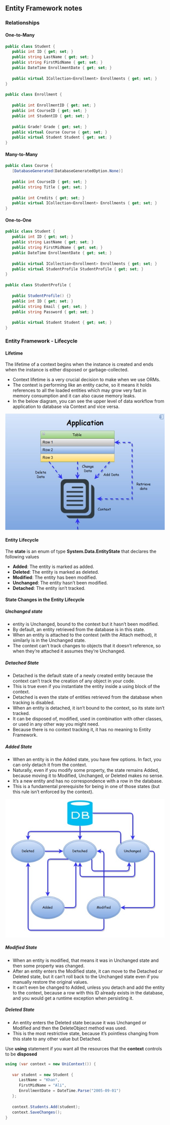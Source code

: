 
## Entity Framework notes

### Relationships

#### One-to-Many

```cs
public class Student {
   public int ID { get; set; }
   public string LastName { get; set; }
   public string FirstMidName { get; set; }
   public DateTime EnrollmentDate { get; set; }

   public virtual ICollection<Enrollment> Enrollments { get; set; }
}

public class Enrollment {

   public int EnrollmentID { get; set; }
   public int CourseID { get; set; }
   public int StudentID { get; set; }

   public Grade? Grade { get; set; }
   public virtual Course Course { get; set; }
   public virtual Student Student { get; set; }
}
```
#### Many-to-Many

```cs
public class Course {
   [DatabaseGenerated(DatabaseGeneratedOption.None)]

   public int CourseID { get; set; }
   public string Title { get; set; }

   public int Credits { get; set; }
   public virtual ICollection<Enrollment> Enrollments { get; set; }
}
```

#### One-to-One

```cs
public class Student {
   public int ID { get; set; }
   public string LastName { get; set; }
   public string FirstMidName { get; set; }
   public DateTime EnrollmentDate { get; set; }

   public virtual ICollection<Enrollment> Enrollments { get; set; }
   public virtual StudentProfile StudentProfile { get; set; }
}

public class StudentProfile {

   public StudentProfile() {}
   public int ID { get; set; }
   public string Email { get; set; }
   public string Password { get; set; }

   public virtual Student Student { get; set; }
}
```

### Entity Framework - Lifecycle

#### Lifetime

The lifetime of a context begins when the instance is created and ends when the instance is either disposed or garbage-collected.

- Context lifetime is a very crucial decision to make when we use ORMs.
- The context is performing like an entity cache, so it means it holds references to all the loaded entities which may grow very fast in memory consumption and it can also cause memory leaks.
- In the below diagram, you can see the upper level of data workflow from application to database via Context and vice versa.

![lifettime](./images/EF-lifecycle.PNG)


#### Entity Lifecycle

The **state** is an enum of type **System.Data.EntityState** that declares the following values

- **Added**: The entity is marked as added.
- **Deleted**: The entity is marked as deleted.
- **Modified**: The entity has been modified.
- **Unchanged**: The entity hasn’t been modified.
- **Detached**: The entity isn’t tracked.

#### State Changes in the Entity Lifecycle

##### Unchanged state

- entity is Unchanged, bound to the context but it hasn’t been modified.
- By default, an entity retrieved from the database is in this state.
- When an entity is attached to the context (with the Attach method), it similarly is in the Unchanged state.
- The context can’t track changes to objects that it doesn’t reference, so when they’re attached it assumes they’re Unchanged.

##### Detached State

- Detached is the default state of a newly created entity because the context can’t track the creation of any object in your code.
- This is true even if you instantiate the entity inside a using block of the context.
- Detached is even the state of entities retrieved from the database when tracking is disabled.
- When an entity is detached, it isn’t bound to the context, so its state isn’t tracked.
- It can be disposed of, modified, used in combination with other classes, or used in any other way you might need.
- Because there is no context tracking it, it has no meaning to Entity Framework.

##### Added State

- When an entity is in the Added state, you have few options. In fact, you can only detach it from the context.
- Naturally, even if you modify some property, the state remains Added, because moving it to Modified, Unchanged, or Deleted makes no sense.
- It’s a new entity and has no correspondence with a row in the database.
- This is a fundamental prerequisite for being in one of those states (but this rule isn’t enforced by the context).

![states](./images/EF-states.PNG)

##### Modified State

- When an entity is modified, that means it was in Unchanged state and then some property was changed.
- After an entity enters the Modified state, it can move to the Detached or Deleted state, but it can’t roll back to the Unchanged state even if you manually restore the original values.
- It can’t even be changed to Added, unless you detach and add the entity to the context, because a row with this ID already exists in the database, and you would get a runtime exception when persisting it.


##### Deleted State

- An entity enters the Deleted state because it was Unchanged or Modified and then the DeleteObject method was used.
- This is the most restrictive state, because it’s pointless changing from this state to any other value but Detached.

Use **using** statement if you want all the resources that the **context** controls to be **disposed**

```cs
using (var context = new UniContext()) {

   var student = new Student {
      LastName = "Khan",
      FirstMidName = "Ali",
      EnrollmentDate = DateTime.Parse("2005-09-01")
   };

   context.Students.Add(student);
   context.SaveChanges();
}
```
